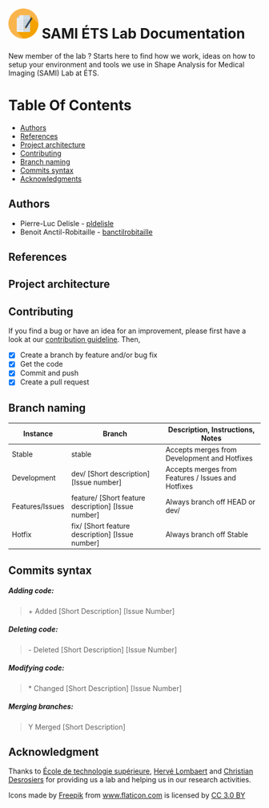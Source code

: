 # <img src="/icons/document.png" width="60" vertical-align="bottom"> SAMI ÉTS Lab Documentation

New member of the lab ? Starts here to find how we work, ideas on how to setup your environment and tools we use in
Shape Analysis for Medical Imaging (SAMI) Lab at ÉTS.

# Table Of Contents

-  [Authors](#authors)
-  [References](#references)
-  [Project architecture](#project-architecture)
-  [Contributing](#contributing)
-  [Branch naming](#branch-naming)
-  [Commits syntax](#commits-syntax)
-  [Acknowledgments](#acknowledgments)

 
## Authors

* Pierre-Luc Delisle - [pldelisle](https://github.com/pldelisle) 
* Benoit Anctil-Robitaille - [banctilrobitaille](https://github.com/banctilrobitaille)

## References

#### 


#### 


#### 

## Project architecture

## Contributing
If you find a bug or have an idea for an improvement, please first have a look at our [contribution guideline](https://github.com/sami-ets/SAMITorch/blob/master/CONTRIBUTING.md). Then,
- [X] Create a branch by feature and/or bug fix
- [X] Get the code
- [X] Commit and push
- [X] Create a pull request

## Branch naming

| Instance        | Branch                                              | Description, Instructions, Notes                   |
|-----------------|-----------------------------------------------------|----------------------------------------------------|
| Stable          | stable                                              | Accepts merges from Development and Hotfixes       |
| Development     | dev/ [Short description] [Issue number]             | Accepts merges from Features / Issues and Hotfixes |
| Features/Issues | feature/ [Short feature description] [Issue number] | Always branch off HEAD or dev/                     |
| Hotfix          | fix/ [Short feature description] [Issue number]     | Always branch off Stable                           |

## Commits syntax

##### Adding code:
> \+ Added [Short Description] [Issue Number]

##### Deleting code:
> \- Deleted [Short Description] [Issue Number]

##### Modifying code:
> \* Changed [Short Description] [Issue Number]

##### Merging branches:
> Y Merged [Short Description]


## Acknowledgment
Thanks to [École de technologie supérieure](https://www.etsmtl.ca/), [Hervé Lombaert](https://profs.etsmtl.ca/hlombaert/) and [Christian Desrosiers](https://www.etsmtl.ca/Professeurs/cdesrosiers/Accueil) for providing us a lab and helping us in our research activities.

Icons made by <a href="http://www.flaticon.com/authors/freepik" title="Freepik">Freepik</a> from <a href="http://www.flaticon.com" title="Flaticon">www.flaticon.com</a> is licensed by <a href="http://creativecommons.org/licenses/by/3.0/" title="Creative Commons BY 3.0" target="_blank">CC 3.0 BY</a>
